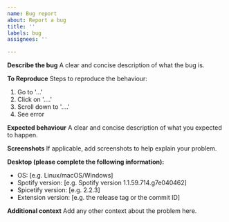 ```yaml
---
name: Bug report
about: Report a bug
title: ''
labels: bug
assignees: ''

---
```


**Describe the bug**
A clear and concise description of what the bug is.

**To Reproduce**
Steps to reproduce the behaviour:
1. Go to '...'
2. Click on '....'
3. Scroll down to '....'
4. See error

**Expected behaviour**
A clear and concise description of what you expected to happen.

**Screenshots**
If applicable, add screenshots to help explain your problem.

**Desktop (please complete the following information):**
 - OS: [e.g. Linux/macOS/Windows]
 - Spotify version: [e.g. Spotify version 1.1.59.714.g7e040462]
 - Spicetify version: [e.g. 2.2.3]
 - Extension version: [e.g. the release tag or the commit ID]

**Additional context**
Add any other context about the problem here.
